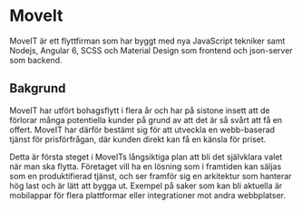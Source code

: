 # MoveIt
MoveIT är ett flyttfirman som har byggt med nya JavaScript tekniker samt Nodejs, Angular 6, SCSS och Material Design som frontend och json-server som backend.

## Bakgrund 
MoveIT har utfört bohagsflytt i flera år och har på sistone insett att de förlorar många potentiella kunder på grund av att det är så svårt att få en offert. MoveIT har därför bestämt sig för att utveckla en webb-baserad tjänst för prisförfrågan, där kunden direkt kan få en känsla för priset. 
 
Detta är första steget i MoveITs långsiktiga plan att bli det självklara valet när man ska flytta. Företaget vill ha en lösning som i framtiden kan säljas som en produktifierad tjänst, och ser framför sig en arkitektur som hanterar hög last och är lätt att bygga ut. Exempel på saker som kan bli aktuella är mobilappar för flera plattformar eller integrationer mot andra webbplatser.  
